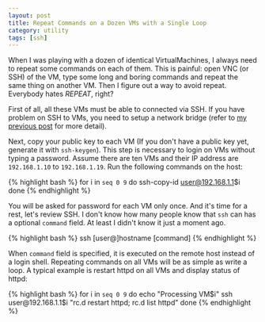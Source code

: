 ```yaml
---
layout: post
title: Repeat Commands on a Dozen VMs with a Single Loop
category: utility
tags: [ssh]
---
```


When I was playing with a dozen of identical VirtualMachines, I always need to repeat some commands on each of them. This is painful: open VNC (or SSH) of the VM, type some long and boring commands and repeat the same thing on another VM. Then I figure out a way to avoid repeat. Everybody hates *REPEAT*, right?

First of all, all these VMs must be able to connected via SSH. If you have problem on SSH to VMs, you need to setup a network bridge (refer to [my previous post](/2012/02/kvm-network-bridging.html) for more detail).

Next, copy your public key to each VM (If you don't have a public key yet, generate it with `ssh-keygen`). This step is necessary to login on VMs without typing a password. Assume there are ten VMs and their IP address are `192.168.1.10` to `192.168.1.19`. Run the following commands on the host:

{% highlight bash %}
for i in `seq 0 9`
do
    ssh-copy-id user@192.168.1.1$i
done
{% endhighlight %}

You will be asked for password for each VM only once. And it's time for a rest, let's review SSH. I don't know how many people know that `ssh` can has a optional `command` field. At least I didn't know it just a moment ago.

{% highlight bash %}
ssh [user@]hostname [command]
{% endhighlight %}

When `command` field is specified, it is executed on the remote host instead of a login shell. Repeating commands on all VMs will be as simple as write a loop. A typical example is restart httpd on all VMs and display status of httpd:

{% highlight bash %}
for i in `seq 0 9`
do
    echo "Processing VM$i"
    ssh user@192.168.1.1$i "rc.d restart httpd; rc.d list httpd"
done
{% endhighlight %}

